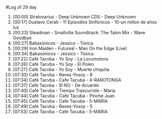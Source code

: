 #Log of 29 day

1. [00:00] Stratovarius - Deep Unknown CDS - Deep Unknown
1. [00:17] Gustavo Cerati - 11 Episodios Sinfónicos - 10-un millon de años luz
1. [00:23] Steadman - Smallville Soundtrack: The Talon Mix - Wave Goodbye
1. [00:27] Babasónicos - Jessico - Tóxica
1. [00:29] Iron Maiden - Futureal - Man On the Edge (Live)
1. [00:34] Babasónicos - Jessico - Tóxica
1. [07:22] Café Tacvba - Yo Soy - La Locomotora
1. [07:26] Café Tacvba - Yo Soy - El Polen
1. [07:27] Café Tacvba - Yo Soy - Muerte chiquita
1. [07:30] Café Tacvba - Reves-Yosoy - 8
1. [07:34] Café Tacvba - Cafe Tacuba - 4-RAROTONGA
1. [07:37] Café Tacvba - SI NO - De Acuerdo
1. [07:40] Café Tacvba - Tiempo Trascurrido - Maria
1. [07:44] Café Tacvba - Cafe Tacuba - Pinche Juan
1. [07:45] Café Tacvba - Cafe Tacuba - 5-MARIA
1. [07:49] Café Tacvba - Reves-Yosoy - 5
1. [07:53] Café Tacvba - Cafe Tacuba - 5-MARIA
